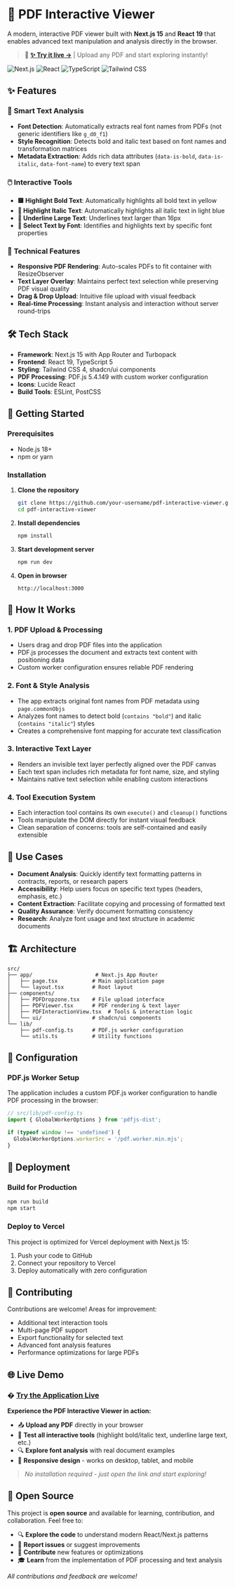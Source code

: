 # 📄 PDF Interactive Viewer

A modern, interactive PDF viewer built with **Next.js 15** and **React 19** that enables advanced text manipulation and analysis directly in the browser.

> **🌟 [✨ Try it live →](https://pdf-interactive-viewer.vercel.app)** | Upload any PDF and start exploring instantly!

![Next.js](https://img.shields.io/badge/Next.js-15.5.4-black?style=flat-square&logo=next.js)
![React](https://img.shields.io/badge/React-19.1.0-blue?style=flat-square&logo=react)
![TypeScript](https://img.shields.io/badge/TypeScript-5.x-blue?style=flat-square&logo=typescript)
![Tailwind CSS](https://img.shields.io/badge/Tailwind_CSS-4.x-38B2AC?style=flat-square&logo=tailwind-css)

## ✨ Features

### 🎯 **Smart Text Analysis**
- **Font Detection**: Automatically extracts real font names from PDFs (not generic identifiers like `g_d0_f1`)
- **Style Recognition**: Detects bold and italic text based on font names and transformation matrices
- **Metadata Extraction**: Adds rich data attributes (`data-is-bold`, `data-is-italic`, `data-font-name`) to every text span

### 🖱️ **Interactive Tools**
- **🟨 Highlight Bold Text**: Automatically highlights all bold text in yellow
- **🔵 Highlight Italic Text**: Automatically highlights all italic text in light blue  
- **📏 Underline Large Text**: Underlines text larger than 16px
- **🎨 Select Text by Font**: Identifies and highlights text by specific font properties

### 🔧 **Technical Features**
- **Responsive PDF Rendering**: Auto-scales PDFs to fit container with ResizeObserver
- **Text Layer Overlay**: Maintains perfect text selection while preserving PDF visual quality
- **Drag & Drop Upload**: Intuitive file upload with visual feedback
- **Real-time Processing**: Instant analysis and interaction without server round-trips

## 🛠️ Tech Stack

- **Framework**: Next.js 15 with App Router and Turbopack
- **Frontend**: React 19, TypeScript 5
- **Styling**: Tailwind CSS 4, shadcn/ui components
- **PDF Processing**: PDF.js 5.4.149 with custom worker configuration
- **Icons**: Lucide React
- **Build Tools**: ESLint, PostCSS

## 🚀 Getting Started

### Prerequisites
- Node.js 18+ 
- npm or yarn

### Installation

1. **Clone the repository**
   ```bash
   git clone https://github.com/your-username/pdf-interactive-viewer.git
   cd pdf-interactive-viewer
   ```

2. **Install dependencies**
   ```bash
   npm install
   ```

3. **Start development server**
   ```bash
   npm run dev
   ```

4. **Open in browser**
   ```
   http://localhost:3000
   ```

## 📖 How It Works

### 1. **PDF Upload & Processing**
- Users drag and drop PDF files into the application
- PDF.js processes the document and extracts text content with positioning data
- Custom worker configuration ensures reliable PDF rendering

### 2. **Font & Style Analysis** 
- The app extracts original font names from PDF metadata using `page.commonObjs`
- Analyzes font names to detect bold (`contains "bold"`) and italic (`contains "italic"`) styles
- Creates a comprehensive font mapping for accurate text classification

### 3. **Interactive Text Layer**
- Renders an invisible text layer perfectly aligned over the PDF canvas
- Each text span includes rich metadata for font name, size, and styling
- Maintains native text selection while enabling custom interactions

### 4. **Tool Execution System**
- Each interaction tool contains its own `execute()` and `cleanup()` functions
- Tools manipulate the DOM directly for instant visual feedback
- Clean separation of concerns: tools are self-contained and easily extensible

## 🎨 Use Cases

- **Document Analysis**: Quickly identify text formatting patterns in contracts, reports, or research papers
- **Accessibility**: Help users focus on specific text types (headers, emphasis, etc.)
- **Content Extraction**: Facilitate copying and processing of formatted text
- **Quality Assurance**: Verify document formatting consistency
- **Research**: Analyze font usage and text structure in academic documents

## 🏗️ Architecture

```
src/
├── app/                    # Next.js App Router
│   ├── page.tsx           # Main application page
│   └── layout.tsx         # Root layout
├── components/
│   ├── PDFDropzone.tsx    # File upload interface
│   ├── PDFViewer.tsx      # PDF rendering & text layer
│   ├── PDFInteractionView.tsx  # Tools & interaction logic
│   └── ui/                # shadcn/ui components
└── lib/
    ├── pdf-config.ts      # PDF.js worker configuration
    └── utils.ts           # Utility functions
```

## 🔧 Configuration

### PDF.js Worker Setup
The application includes a custom PDF.js worker configuration to handle PDF processing in the browser:

```typescript
// src/lib/pdf-config.ts
import { GlobalWorkerOptions } from 'pdfjs-dist';

if (typeof window !== 'undefined') {
  GlobalWorkerOptions.workerSrc = '/pdf.worker.min.mjs';
}
```

## 🚀 Deployment

### Build for Production
```bash
npm run build
npm start
```

### Deploy to Vercel
This project is optimized for Vercel deployment with Next.js 15:

1. Push your code to GitHub
2. Connect your repository to Vercel
3. Deploy automatically with zero configuration

## 🤝 Contributing

Contributions are welcome! Areas for improvement:

- Additional text interaction tools
- Multi-page PDF support  
- Export functionality for selected text
- Advanced font analysis features
- Performance optimizations for large PDFs

## 🌐 Live Demo

### **� [Try the Application Live](https://pdf-interactive-viewer.vercel.app)**

**Experience the PDF Interactive Viewer in action:**
- 📤 **Upload any PDF** directly in your browser
- 🎨 **Test all interactive tools** (highlight bold/italic text, underline large text, etc.)
- 🔍 **Explore font analysis** with real document examples
- 📱 **Responsive design** - works on desktop, tablet, and mobile

> *No installation required - just open the link and start exploring!*

## 📝 Open Source

This project is **open source** and available for learning, contribution, and collaboration. Feel free to:
- 🔍 **Explore the code** to understand modern React/Next.js patterns
- 🐛 **Report issues** or suggest improvements
- 🤝 **Contribute** new features or optimizations
- 🎓 **Learn** from the implementation of PDF processing and text analysis

*All contributions and feedback are welcome!*